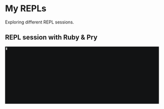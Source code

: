 # My REPLs

Exploring different REPL sessions.

## REPL session with Ruby & Pry

![REPL session with Ruby & Pry](./ruby-repl-pry.gif)
